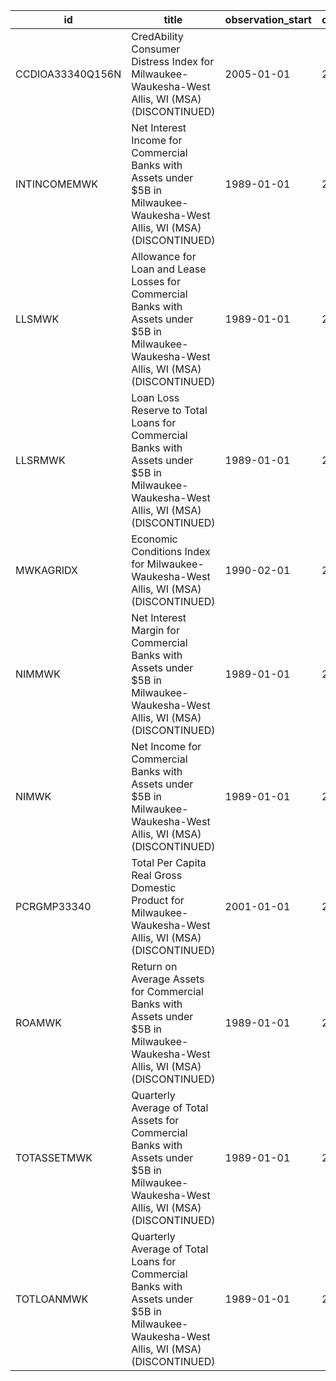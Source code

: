 | id               | title                                                                                                                                    | observation_start   | observation_end   |
|------------------|------------------------------------------------------------------------------------------------------------------------------------------|---------------------|-------------------|
| CCDIOA33340Q156N | CredAbility Consumer Distress Index for Milwaukee-Waukesha-West Allis, WI (MSA) (DISCONTINUED)                                           | 2005-01-01          | 2013-01-01        |
| INTINCOMEMWK     | Net Interest Income for Commercial Banks with Assets under $5B in Milwaukee-Waukesha-West Allis, WI (MSA) (DISCONTINUED)                 | 1989-01-01          | 2020-07-01        |
| LLSMWK           | Allowance for Loan and Lease Losses for Commercial Banks with Assets under $5B in Milwaukee-Waukesha-West Allis, WI (MSA) (DISCONTINUED) | 1989-01-01          | 2020-07-01        |
| LLSRMWK          | Loan Loss Reserve to Total Loans for Commercial Banks with Assets under $5B in Milwaukee-Waukesha-West Allis, WI (MSA) (DISCONTINUED)    | 1989-01-01          | 2020-07-01        |
| MWKAGRIDX        | Economic Conditions Index for Milwaukee-Waukesha-West Allis, WI (MSA) (DISCONTINUED)                                                     | 1990-02-01          | 2019-12-01        |
| NIMMWK           | Net Interest Margin for Commercial Banks with Assets under $5B in Milwaukee-Waukesha-West Allis, WI (MSA) (DISCONTINUED)                 | 1989-01-01          | 2020-07-01        |
| NIMWK            | Net Income for Commercial Banks with Assets under $5B in Milwaukee-Waukesha-West Allis, WI (MSA) (DISCONTINUED)                          | 1989-01-01          | 2020-07-01        |
| PCRGMP33340      | Total Per Capita Real Gross Domestic Product for Milwaukee-Waukesha-West Allis, WI (MSA) (DISCONTINUED)                                  | 2001-01-01          | 2017-01-01        |
| ROAMWK           | Return on Average Assets for Commercial Banks with Assets under $5B in Milwaukee-Waukesha-West Allis, WI (MSA) (DISCONTINUED)            | 1989-01-01          | 2020-07-01        |
| TOTASSETMWK      | Quarterly Average of Total Assets for Commercial Banks with Assets under $5B in Milwaukee-Waukesha-West Allis, WI (MSA) (DISCONTINUED)   | 1989-01-01          | 2020-07-01        |
| TOTLOANMWK       | Quarterly Average of Total Loans for Commercial Banks with Assets under $5B in Milwaukee-Waukesha-West Allis, WI (MSA) (DISCONTINUED)    | 1989-01-01          | 2020-07-01        |